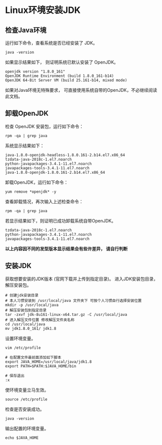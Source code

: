 # Linux环境安装JDK
## 检查Java环境
运行如下命令，查看系统是否已经安装了 JDK。
```SHELL
java -version
```
如果显示结果如下， 则证明系统已默认安装了 OpenJDK。
```SHELL
openjdk version "1.8.0_161"
OpenJDK Runtime Environment (build 1.8.0_161-b14)
OpenJDK 64-Bit Server VM (build 25.161-b14, mixed mode)
```
如果对Java环境无特殊要求， 可直接使用系统自带的OpenJDK，不必继续阅读此文档。
## 卸载OpenJDK
检查 OpenJDK 安装包，运行如下命令：
```SHELL
rpm -qa | grep java 
```
系统显示结果如下：
```SHELL
java-1.8.0-openjdk-headless-1.8.0.161-2.b14.el7.x86_64
tzdata-java-2018c-1.el7.noarch
python-javapackages-3.4.1-11.el7.noarch
javapackages-tools-3.4.1-11.el7.noarch
java-1.8.0-openjdk-1.8.0.161-2.b14.el7.x86_64
```
卸载OpenJDK，运行如下命令：
```SHELL
yum remove *openjdk* -y
```
查看卸载情况，再次输入上述检查命令：
```SHELL
rpm -qa | grep java 
```
若显示结果如下，则证明已成功卸载系统自带OpenJDK。
```SHELL
tzdata-java-2018c-1.el7.noarch
python-javapackages-3.4.1-11.el7.noarch
javapackages-tools-3.4.1-11.el7.noarch
```
**以上内容因不同的发型版本显示结果会有些许差异， 请自行判断**
## 安装JDK
获取想要安装的JDK版本  (官网下载并上传到指定目录)。
进入JDK安装包目录，解压安装包。

```SHELL
# 创建jdk安装目录
# 本人习惯安装到 /usr/local/java 文件夹下 可按个人习惯自行选择安装位置
mkdir -p /usr/local/java
# 解压安装包到指定目录
tar -zxvf jdk-8u161-linux-x64.tar.gz -C /usr/local/java
# 进入解压文件位置 修改解压文件夹名称
cd /usr/local/java
mv jdk1.8.0_161/ jdk1.8
```
设置环境变量。
```SHELL
vim /etc/profile

# 在配置文件最前面添加如下脚本
export JAVA_HOME=/usr/local/java/jdk1.8
export PATH=$PATH:$JAVA_HOME/bin

# 保存退出
:x
```
使环境变量立马生效。
```SHELL
source /etc/profile
```
检查是否安装成功。
```SHELL
java -version
```
输出配置的环境变量。
```SHELL
echo $JAVA_HOME
```

